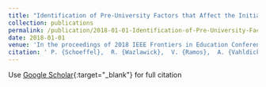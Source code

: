 ```yaml
---
title: "Identification of Pre-University Factors that Affect the Initial Motivation of Students in Computing Programs: A multi-institutional case study"
collection: publications
permalink: /publication/2018-01-01-Identification-of-Pre-University-Factors-that-Affect-the-Initial-Motivation-of-Students-in-Computing-Programs-A-multi-institutional-case-study
date: 2018-01-01
venue: 'In the proceedings of 2018 IEEE Frontiers in Education Conference (FIE)'
citation: ' P. {Schoeffel},  R. {Wazlawick},  V. {Ramos},  A. {Vahldick},  M. {Souza}, &quot;Identification of Pre-University Factors that Affect the Initial Motivation of Students in Computing Programs: A multi-institutional case study.&quot; In the proceedings of 2018 IEEE Frontiers in Education Conference (FIE), 2018.'
---
```

Use [Google Scholar](https://scholar.google.com/scholar?q=Identification+of+Pre+University+Factors+that+Affect+the+Initial+Motivation+of+Students+in+Computing+Programs:+A+multi+institutional+case+study){:target="_blank"} for full citation